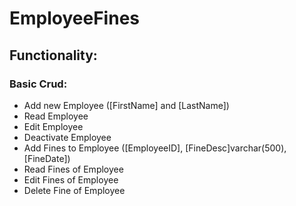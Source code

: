 # EmployeeFines

## Functionality: 

### Basic Crud:
  - Add new Employee ([FirstName] and [LastName])
  - Read Employee
  - Edit Employee
  - Deactivate Employee
  - Add Fines to Employee ([EmployeeID], [FineDesc]varchar(500), [FineDate])
  - Read Fines of Employee
  - Edit Fines of Employee
  - Delete Fine of Employee

